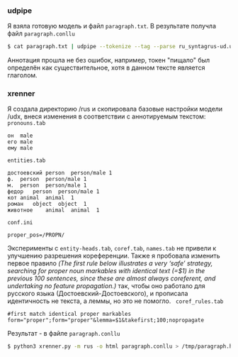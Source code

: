 ### udpipe
Я взяла готовую модель и  файл ```paragraph.txt```. В результате получла файл ```paragraph.conllu```
```bash
$ cat paragraph.txt | udpipe --tokenize --tag --parse ru_syntagrus-ud.udpipe > paragraph.conllu
```
Аннотация прошла не без ошибок, например, токен "пищало" был определён как существительное, хотя в данном тексте является глаголом.
### xrenner
Я создала директорию /rus и скопировала базовые настройки модели /udx, внеся изменения в соответствии с аннотируемым текстом:
```pronouns.tab```
```
он	male
его	male
ему	male
```
```entities.tab```
```
достоевский	person	person/male	1
ф.	person	person/male	1
м.	person	person/male	1
федор	person	person/male	1
кот	animal	animal	1
роман	object	object	1
животное	animal	animal	1
```
```conf.ini```
```
proper_pos=/PROPN/
```
Эксперименты с ```entity-heads.tab```, ```coref.tab```, ```names.tab``` не привели к улучшению разрешения кореференции. Также я пробовала изменить первое правило *(The first rule below illustrates a very ‘safe’ strategy, searching for proper noun markables with identical text (=$1) in the previous 100 sentences, since these are almost always coreferent, and undertaking no feature propagation.)* так, чтобы оно работало для русского языка (Достоевский-Достоевского), и прописала идентичность не текста, а леммы, но это не помогло.
``` coref_rules.tab```
```
#first match identical proper markables
form="proper";form="proper"&lemma=$1&takefirst;100;nopropagate
```
Результат - в файле ```paragraph.conllu```
```bash
$ python3 xrenner.py -m rus -o html paragraph.conllu > /tmp/paragraph.html
```